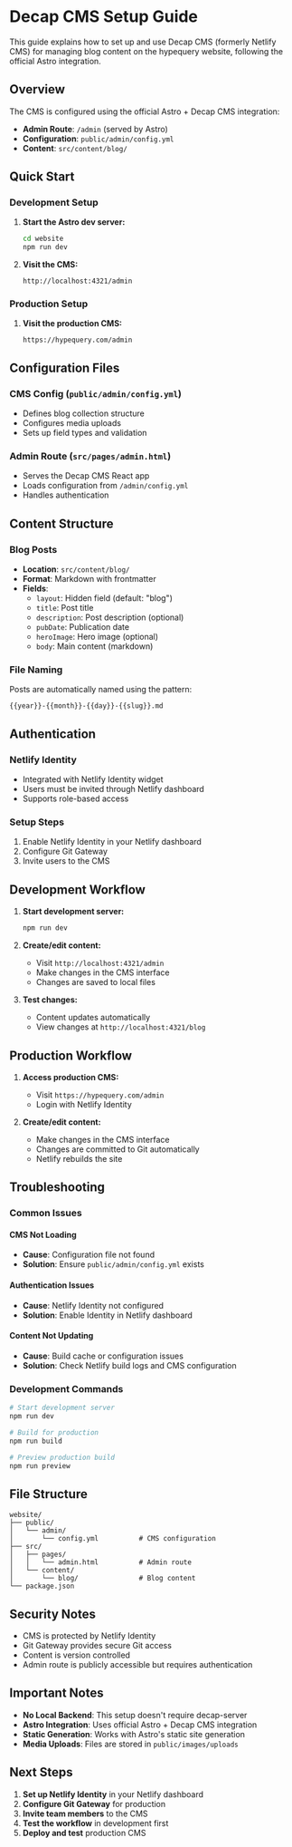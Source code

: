 # Decap CMS Setup Guide

This guide explains how to set up and use Decap CMS (formerly Netlify CMS) for managing blog content on the hypequery website, following the official Astro integration.

## Overview

The CMS is configured using the official Astro + Decap CMS integration:
- **Admin Route**: `/admin` (served by Astro)
- **Configuration**: `public/admin/config.yml`
- **Content**: `src/content/blog/`

## Quick Start

### Development Setup

1. **Start the Astro dev server:**
   ```bash
   cd website
   npm run dev
   ```

2. **Visit the CMS:**
   ```
   http://localhost:4321/admin
   ```

### Production Setup

1. **Visit the production CMS:**
   ```
   https://hypequery.com/admin
   ```

## Configuration Files

### CMS Config (`public/admin/config.yml`)
- Defines blog collection structure
- Configures media uploads
- Sets up field types and validation

### Admin Route (`src/pages/admin.html`)
- Serves the Decap CMS React app
- Loads configuration from `/admin/config.yml`
- Handles authentication

## Content Structure

### Blog Posts
- **Location**: `src/content/blog/`
- **Format**: Markdown with frontmatter
- **Fields**:
  - `layout`: Hidden field (default: "blog")
  - `title`: Post title
  - `description`: Post description (optional)
  - `pubDate`: Publication date
  - `heroImage`: Hero image (optional)
  - `body`: Main content (markdown)

### File Naming
Posts are automatically named using the pattern:
```
{{year}}-{{month}}-{{day}}-{{slug}}.md
```

## Authentication

### Netlify Identity
- Integrated with Netlify Identity widget
- Users must be invited through Netlify dashboard
- Supports role-based access

### Setup Steps
1. Enable Netlify Identity in your Netlify dashboard
2. Configure Git Gateway
3. Invite users to the CMS

## Development Workflow

1. **Start development server:**
   ```bash
   npm run dev
   ```

2. **Create/edit content:**
   - Visit `http://localhost:4321/admin`
   - Make changes in the CMS interface
   - Changes are saved to local files

3. **Test changes:**
   - Content updates automatically
   - View changes at `http://localhost:4321/blog`

## Production Workflow

1. **Access production CMS:**
   - Visit `https://hypequery.com/admin`
   - Login with Netlify Identity

2. **Create/edit content:**
   - Make changes in the CMS interface
   - Changes are committed to Git automatically
   - Netlify rebuilds the site

## Troubleshooting

### Common Issues

#### CMS Not Loading
- **Cause**: Configuration file not found
- **Solution**: Ensure `public/admin/config.yml` exists

#### Authentication Issues
- **Cause**: Netlify Identity not configured
- **Solution**: Enable Identity in Netlify dashboard

#### Content Not Updating
- **Cause**: Build cache or configuration issues
- **Solution**: Check Netlify build logs and CMS configuration

### Development Commands

```bash
# Start development server
npm run dev

# Build for production
npm run build

# Preview production build
npm run preview
```

## File Structure

```
website/
├── public/
│   └── admin/
│       └── config.yml          # CMS configuration
├── src/
│   ├── pages/
│   │   └── admin.html          # Admin route
│   └── content/
│       └── blog/               # Blog content
└── package.json
```

## Security Notes

- CMS is protected by Netlify Identity
- Git Gateway provides secure Git access
- Content is version controlled
- Admin route is publicly accessible but requires authentication

## Important Notes

- **No Local Backend**: This setup doesn't require decap-server
- **Astro Integration**: Uses official Astro + Decap CMS integration
- **Static Generation**: Works with Astro's static site generation
- **Media Uploads**: Files are stored in `public/images/uploads`

## Next Steps

1. **Set up Netlify Identity** in your Netlify dashboard
2. **Configure Git Gateway** for production
3. **Invite team members** to the CMS
4. **Test the workflow** in development first
5. **Deploy and test** production CMS 